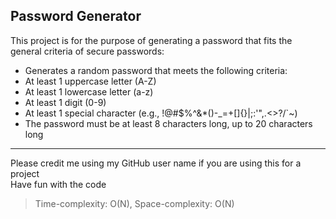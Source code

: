 ## Password Generator

This project is for the purpose of generating a password that fits the general criteria of secure passwords:
- Generates a random password that meets the following criteria:
- At least 1 uppercase letter (A-Z)
- At least 1 lowercase letter (a-z)
- At least 1 digit (0-9)
- At least 1 special character (e.g., !@#$%^&*()-_=+[]{}|;:'",.<>?/`~)
- The password must be at least 8 characters long, up to 20 characters long

<hr>
Please credit me using my GitHub user name if you are using this for a project <br>
Have fun with the code <br>

> Time-complexity: O(N), Space-complexity: O(N)